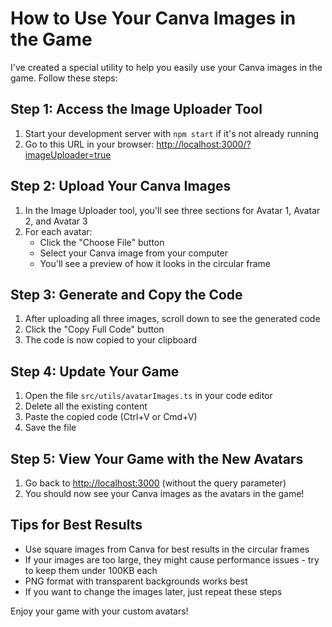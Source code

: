 # How to Use Your Canva Images in the Game

I've created a special utility to help you easily use your Canva images in the game. Follow these steps:

## Step 1: Access the Image Uploader Tool

1. Start your development server with `npm start` if it's not already running
2. Go to this URL in your browser: [http://localhost:3000/?imageUploader=true](http://localhost:3000/?imageUploader=true)

## Step 2: Upload Your Canva Images

1. In the Image Uploader tool, you'll see three sections for Avatar 1, Avatar 2, and Avatar 3
2. For each avatar:
   - Click the "Choose File" button
   - Select your Canva image from your computer
   - You'll see a preview of how it looks in the circular frame

## Step 3: Generate and Copy the Code

1. After uploading all three images, scroll down to see the generated code
2. Click the "Copy Full Code" button
3. The code is now copied to your clipboard

## Step 4: Update Your Game

1. Open the file `src/utils/avatarImages.ts` in your code editor
2. Delete all the existing content
3. Paste the copied code (Ctrl+V or Cmd+V)
4. Save the file

## Step 5: View Your Game with the New Avatars

1. Go back to [http://localhost:3000](http://localhost:3000) (without the query parameter)
2. You should now see your Canva images as the avatars in the game!

## Tips for Best Results

- Use square images from Canva for best results in the circular frames
- If your images are too large, they might cause performance issues - try to keep them under 100KB each
- PNG format with transparent backgrounds works best
- If you want to change the images later, just repeat these steps

Enjoy your game with your custom avatars! 